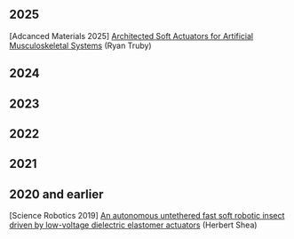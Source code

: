 ## 2025
[Adcanced Materials 2025] [Architected Soft Actuators for Artificial Musculoskeletal Systems](https://advanced.onlinelibrary.wiley.com/doi/10.1002/adma.202501290) (Ryan Truby)

## 2024

## 2023

## 2022

## 2021

## 2020 and earlier
[Science Robotics 2019] [An autonomous untethered fast soft robotic insect driven by low-voltage dielectric elastomer actuators](https://www.science.org/doi/10.1126/scirobotics.aaz6451) (Herbert Shea)